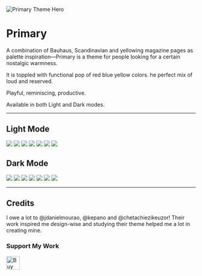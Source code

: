 ![Primary Theme Hero](https://github.com/ceciliamay/obsidianmd-theme-primary/blob/main/assets/primary-heroimg.png)

# Primary

A combination of Bauhaus, Scandinavian and yellowing magazine pages as palette inspiration—Primary is a theme for people looking for a certain nostalgic warmness.

It is toppled with functional pop of red blue yellow colors. he perfect mix of loud and reserved.

Playful, reminiscing, productive.

Available in both Light and Dark modes.

- - -
## Light Mode

![](https://github.com/ceciliamay/obsidianmd-theme-primary/blob/main/assets/Primary-Light-01%20Preview%20Mode.png)
![](https://github.com/ceciliamay/obsidianmd-theme-primary/blob/main/assets/Primary-Light-02%20Edit%20Mode.png)
![](https://github.com/ceciliamay/obsidianmd-theme-primary/blob/main/assets/Primary-Light-03%20Modal.png)
![](https://github.com/ceciliamay/obsidianmd-theme-primary/blob/main/assets/Primary-Light-04%20Command%20Palette.png)
![](https://github.com/ceciliamay/obsidianmd-theme-primary/blob/main/assets/Primary-Light-05%20Graph%20View%201.png)
![](https://github.com/ceciliamay/obsidianmd-theme-primary/blob/main/assets/Primary-Light-06%20Graph%20View%202.png)
![](https://github.com/ceciliamay/obsidianmd-theme-primary/blob/main/assets/Primary-Light-07%20Formatting.png)

## Dark Mode

![](https://github.com/ceciliamay/obsidianmd-theme-primary/blob/main/assets/Primary-Dark-01%20Preview%20Mode.png)
![](https://github.com/ceciliamay/obsidianmd-theme-primary/blob/main/assets/Primary-Dark-02%20Edit%20Mode.png)
![](https://github.com/ceciliamay/obsidianmd-theme-primary/blob/main/assets/Primary-Dark-03%20Modal.png)
![](https://github.com/ceciliamay/obsidianmd-theme-primary/blob/main/assets/Primary-Dark-04%20Command%20Palette.png)
![](https://github.com/ceciliamay/obsidianmd-theme-primary/blob/main/assets/Primary-Dark-05%20Graph%20View%201.png)
![](https://github.com/ceciliamay/obsidianmd-theme-primary/blob/main/assets/Primary-Dark-06%20Graph%20View%202.png)
![](https://github.com/ceciliamay/obsidianmd-theme-primary/blob/main/assets/Primary-Dark-07%20Formatting.png)
- - -

## Credits
I owe a lot to @jdanielmourao, @kepano and @chetachiezikeuzor! Their work inspired me design-wise and studying their theme helped me a lot in creating mine.

### Support My Work
<a href='https://ko-fi.com/E1E76SQX8' target='_blank'><img height='36' style='border:0px;height:36px;' src='https://cdn.ko-fi.com/cdn/kofi3.png?v=3' border='0' alt='Buy Me a Coffee at ko-fi.com' /></a>

